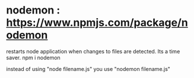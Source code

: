 # nodemon : https://www.npmjs.com/package/nodemon

restarts node application when changes to files are detected. Its a time saver.
npm i nodemon

instead of using "node filename.js" you use "nodemon filename.js"
